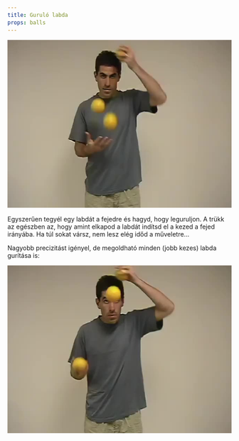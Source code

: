 ```yaml
---
title: Guruló labda
props: balls
---
```


![Guruló labda](/site/videos/poster/rolloffhead.jpg)

Egyszerűen tegyél egy labdát a fejedre és hagyd, hogy leguruljon. A trükk az egészben az, hogy amint elkapod a labdát indítsd el a kezed a fejed irányába. Ha túl sokat vársz, nem lesz elég időd a műveletre…

Nagyobb precizitást igényel, de megoldható minden (jobb kezes) labda gurítása is:

![Folyamatos guruló labda](/site/videos/poster/rollalloffhead.jpg)


